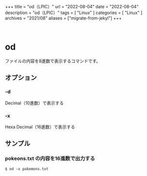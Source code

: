 +++
title = "od（LPIC）"
url = "2022-08-04"
date = "2022-08-04"
description = "od（LPIC）"
tags = [
  "Linux"
]
categories = [
  "Linux"
]
archives = "2021/08"
aliases = ["migrate-from-jekyl"]
+++

<br>

# od

ファイルの内容を8進数で表示するコマンドです。


## オプション

### -d

Decimal（10進数）で表示する

### -x

Hexa Decimal（16進数）で表示する


## サンプル

### pokeons.txt の内容を16進数で出力する

```
$ od -x pokemons.txt
```
